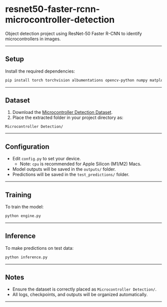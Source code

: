# resnet50-faster-rcnn-microcontroller-detection

Object detection project using ResNet-50 Faster R-CNN to identify microcontrollers in images.

---

## Setup

Install the required dependencies:

```bash
pip install torch torchvision albumentations opencv-python numpy matplotlib tqdm
```

---

## Dataset

1. Download the [Microcontroller Detection Dataset](https://www.kaggle.com/datasets/tannergi/microcontroller-detection).
2. Place the extracted folder in your project directory as:

```
Microcontroller Detection/
```

---

## Configuration

- Edit `config.py` to set your device.
  - Note: `cpu` is recommended for Apple Silicon (M1/M2) Macs.
- Model outputs will be saved in the `outputs/` folder.
- Predictions will be saved in the `test_predictions/` folder.

---

## Training

To train the model:

```bash
python engine.py
```

---

## Inference

To make predictions on test data:

```bash
python inference.py
```

---

## Notes

- Ensure the dataset is correctly placed as `Microcontroller Detection/`.
- All logs, checkpoints, and outputs will be organized automatically.

---
